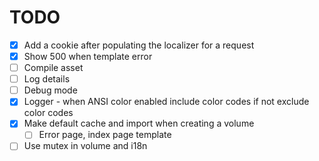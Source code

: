 # TODO

- [x] Add a cookie after populating the localizer for a request
- [x] Show 500 when template error
- [ ] Compile asset
- [ ] Log details
- [ ] Debug mode
- [x] Logger - when ANSI color enabled include color codes if not exclude color codes
- [x] Make default cache and import when creating a volume
    - [ ] Error page, index page template
- [ ] Use mutex in volume and i18n